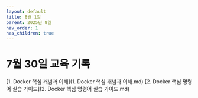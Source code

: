 ```yaml
---
layout: default
title: 8월 1일
parent: 2025년 8월
nav_order: 1
has_children: true
---
```


# 7월 30일 교육 기록
[1. Docker 핵심 개념과 이해](1. Docker 핵심 개념과 이해.md)
[2. Docker 핵심 명령어 실습 가이드](2. Docker 핵심 명령어 실습 가이드.md)
